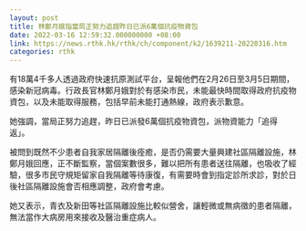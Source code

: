 ```yaml
---
layout: post
title: 林鄭月娥指當局正努力追趕昨日已派6萬個抗疫物資包
date: 2022-03-16 12:59:32.000000000 +08:00
link: https://news.rthk.hk/rthk/ch/component/k2/1639211-20220316.htm
categories: rthk
---
```


有18萬4千多人透過政府快速抗原測試平台，呈報他們在2月26日至3月5日期間，感染新冠病毒。行政長官林鄭月娥對於有感染市民，未能最快時間取得政府抗疫物資包，以及未能取得服務，包括早前未能打通熱線，政府表示歉意。

她強調，當局正努力追趕，昨日已派發6萬個抗疫物資包，派物資能力「追得返」。

被問到既然不少患者自我家居隔離後痊癒，是否仍需要大量興建社區隔離設施，林鄭月娥回應，正不斷監察，當個案數很多，難以把所有患者送往隔離，也吸收了經驗，很多市民守規矩留家自我隔離等待康復，有需要時會到指定診所求診，對於日後社區隔離設施會否相應調整，政府會考慮。

她又表示，青衣及新田等社區隔離設施比較似營舍，讓輕微或無病徵的患者隔離，無法當作大病房用來接收及醫治重症病人。
